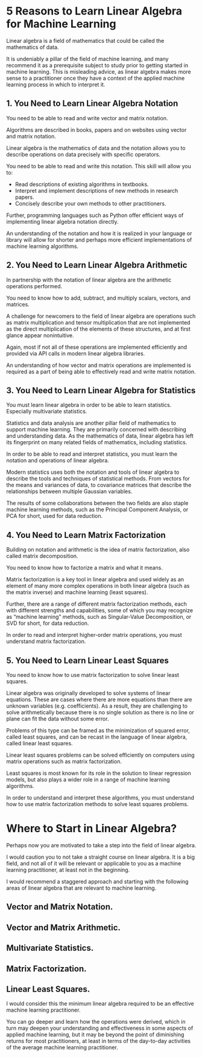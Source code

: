 # 5 Reasons to Learn Linear Algebra for Machine Learning
Linear algebra is a field of mathematics that could be called the mathematics of data.

It is undeniably a pillar of the field of machine learning, and many recommend it as a prerequisite subject to study prior to getting started in machine learning. This is misleading advice, as linear algebra makes more sense to a practitioner once they have a context of the applied machine learning process in which to interpret it.

## 1. You Need to Learn Linear Algebra Notation
You need to be able to read and write vector and matrix notation.

Algorithms are described in books, papers and on websites using vector and matrix notation.

Linear algebra is the mathematics of data and the notation allows you to describe operations on data precisely with specific operators.

You need to be able to read and write this notation. This skill will allow you to:

* Read descriptions of existing algorithms in textbooks.
* Interpret and implement descriptions of new methods in research papers.
* Concisely describe your own methods to other practitioners.

Further, programming languages such as Python offer efficient ways of implementing linear algebra notation directly.

An understanding of the notation and how it is realized in your language or library will allow for shorter and perhaps more efficient implementations of machine learning algorithms.

## 2. You Need to Learn Linear Algebra Arithmetic
In partnership with the notation of linear algebra are the arithmetic operations performed.

You need to know how to add, subtract, and multiply scalars, vectors, and matrices.

A challenge for newcomers to the field of linear algebra are operations such as matrix multiplication and tensor multiplication that are not implemented as the direct multiplication of the elements of these structures, and at first glance appear nonintuitive.

Again, most if not all of these operations are implemented efficiently and provided via API calls in modern linear algebra libraries.

An understanding of how vector and matrix operations are implemented is required as a part of being able to effectively read and write matrix notation.

## 3. You Need to Learn Linear Algebra for Statistics
You must learn linear algebra in order to be able to learn statistics. Especially multivariate statistics.

Statistics and data analysis are another pillar field of mathematics to support machine learning. They are primarily concerned with describing and understanding data. As the mathematics of data, linear algebra has left its fingerprint on many related fields of mathematics, including statistics.

In order to be able to read and interpret statistics, you must learn the notation and operations of linear algebra.

Modern statistics uses both the notation and tools of linear algebra to describe the tools and techniques of statistical methods. From vectors for the means and variances of data, to covariance matrices that describe the relationships between multiple Gaussian variables.

The results of some collaborations between the two fields are also staple machine learning methods, such as the Principal Component Analysis, or PCA for short, used for data reduction.

## 4. You Need to Learn Matrix Factorization
Building on notation and arithmetic is the idea of matrix factorization, also called matrix decomposition.

You need to know how to factorize a matrix and what it means.

Matrix factorization is a key tool in linear algebra and used widely as an element of many more complex operations in both linear algebra (such as the matrix inverse) and machine learning (least squares).

Further, there are a range of different matrix factorization methods, each with different strengths and capabilities, some of which you may recognize as “machine learning” methods, such as Singular-Value Decomposition, or SVD for short, for data reduction.

In order to read and interpret higher-order matrix operations, you must understand matrix factorization.

## 5. You Need to Learn Linear Least Squares
You need to know how to use matrix factorization to solve linear least squares.

Linear algebra was originally developed to solve systems of linear equations. These are cases where there are more equations than there are unknown variables (e.g. coefficients). As a result, they are challenging to solve arithmetically because there is no single solution as there is no line or plane can fit the data without some error.

Problems of this type can be framed as the minimization of squared error, called least squares, and can be recast in the language of linear algebra, called linear least squares.

Linear least squares problems can be solved efficiently on computers using matrix operations such as matrix factorization.

Least squares is most known for its role in the solution to linear regression models, but also plays a wider role in a range of machine learning algorithms.

In order to understand and interpret these algorithms, you must understand how to use matrix factorization methods to solve least squares problems.

# Where to Start in Linear Algebra?
Perhaps now you are motivated to take a step into the field of linear algebra.

I would caution you to not take a straight course on linear algebra. It is a big field, and not all of it will be relevant or applicable to you as a machine learning practitioner, at least not in the beginning.

I would recommend a staggered approach and starting with the following areas of linear algebra that are relevant to machine learning.

## Vector and Matrix Notation.

## Vector and Matrix Arithmetic.

## Multivariate Statistics.

## Matrix Factorization.

## Linear Least Squares.

I would consider this the minimum linear algebra required to be an effective machine learning practitioner.

You can go deeper and learn how the operations were derived, which in turn may deepen your understanding and effectiveness in some aspects of applied machine learning, but it may be beyond the point of diminishing returns for most practitioners, at least in terms of the day-to-day activities of the average machine learning practitioner.
